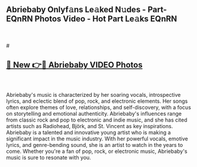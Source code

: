 ## Abriebaby Onlyf𝚊ns Le𝚊ked N𝚞des - Part-EQnRN Photos Video - Hot Part Le𝚊ks EQnRN
<br>
<br>
# <h2><a href="https://213.232.235.80/live/video.php?q=abriebaby">🔗 New 👉🔴 Abriebaby VIDEO Photos</a></h2>
<br>
<br>
Abriebaby's music is characterized by her soaring vocals, introspective lyrics, and eclectic blend of pop, rock, and electronic elements. Her songs often explore themes of love, relationships, and self-discovery, with a focus on storytelling and emotional authenticity. Abriebaby's influences range from classic rock and pop to electronic and indie music, and she has cited artists such as Radiohead, Björk, and St. Vincent as key inspirations. Abriebaby is a talented and innovative young artist who is making a significant impact in the music industry. With her powerful vocals, emotive lyrics, and genre-bending sound, she is an artist to watch in the years to come. Whether you're a fan of pop, rock, or electronic music, Abriebaby's music is sure to resonate with you.
<br>
<br>